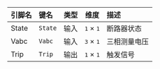 <!--
DO NOT EDIT THIS FILE DIRECTLY.
This file is generated by tools/comp-docs.js.
All changes will be overwritten by regeneration.
-->

<slot class="model-pins">

| 引脚名 | 键名 | 类型 | 维度 | 描述 |
|:------ |:---- |:----:|:----:|:---- |
| State | `State` | 输入 | <samp>1</samp> × <samp>1</samp> | 断路器状态 |
| Vabc | `Vabc` | 输入 | <samp>3</samp> × <samp>1</samp> | 三相测量电压 |
| Trip | `Trip` | 输出 | <samp>1</samp> × <samp>1</samp> | 触发信号 |

</slot>
